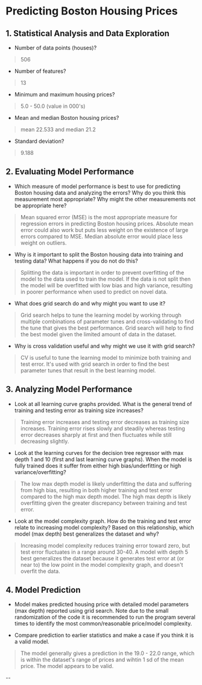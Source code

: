 
# Predicting Boston Housing Prices

## 1. Statistical Analysis and Data Exploration
* Number of data points (houses)?
> 506

* Number of features?
> 13

* Minimum and maximum housing prices?
> 5.0 - 50.0 (value in 000's)

* Mean and median Boston housing prices?
> mean 22.533 and median 21.2

* Standard deviation?
> 9.188


## 2. Evaluating Model Performance
* Which measure of model performance is best to use for predicting Boston housing data and analyzing the errors? Why do you think this measurement most appropriate? Why might the other measurements not be appropriate here? 
> Mean squared error (MSE) is the most appropriate measure for regression errors in predicting Boston housing prices.
> Absolute mean error could also work but puts less weight on the existence of large errors compared to MSE.
> Median absolute error would place less weight on outliers.

* Why is it important to split the Boston housing data into training and testing data? What happens if you do not do this? 
> Splitting the data is important in order to prevent overfitting of the model to the data used to train the model.
> If the data is not split then the model will be overfitted with low bias and high variance, resulting in poorer performance when used to predict on novel data.

* What does grid search do and why might you want to use it? 
> Grid search helps to tune the learning model by working through multiple combinations of parameter tunes and cross-validating to find the tune that gives the best performance.
> Grid search will help to find the best model given the limited amount of data in the dataset.

* Why is cross validation useful and why might we use it with grid search?
> CV is useful to tune the learning model to minimize both training and test error. It's used with grid search in order to find the best parameter tunes that result in the best learning model.


## 3. Analyzing Model Performance
* Look at all learning curve graphs provided. What is the general trend of training and testing error as training size increases?
> Training error increases and testing error decreases as training size increases. Training error rises slowly and steadily whereas testing error decreases sharply at first and then fluctuates while still decreasing slightly.

* Look at the learning curves for the decision tree regressor with max depth 1 and 10 (first and last learning curve graphs). When the model is fully trained does it suffer from either high bias/underfitting or high variance/overfitting?
> The low max depth model is likely underfitting the data and suffering from high bias, resulting in both higher training and test error compared to the high max depth model. The high max depth is likely overfitting given the greater discrepancy between training and test error.

* Look at the model complexity graph. How do the training and test error relate to increasing model complexity? Based on this relationship, which model (max depth) best generalizes the dataset and why?
> Increasing model complexity reduces training error toward zero, but test error fluctuates in a range around 30-40. A model with depth 5 best generalizes the dataset because it generates test error at (or near to) the low point in the model complexity graph, and doesn't overfit the data.


## 4. Model Prediction
* Model makes predicted housing price with detailed model parameters (max depth) reported using grid search. Note due to the small randomization of the code it is recommended to run the program several times to identify the most common/reasonable price/model complexity.

* Compare prediction to earlier statistics and make a case if you think it is a valid model.
> The model generally gives a prediction in the 19.0 - 22.0 range, which is within the dataset's range of prices and wihtin 1 sd of the mean price. 
> The model appears to be valid.


--